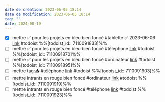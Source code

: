 ```yaml
---
date de création: 2023-06-05 18:14
date de modification: 2023-06-05 18:14
tag: ""
date: 2024-08-19
---
```

- [x] mettre ✅ pour les projets en bleu bien foncé #tablette ✅ 2023-06-06 [link](https://todoist.com/showTask?id=7110091833) #todoist %%[todoist_id:: 7110091833]%%
- [ ] mettre ✅ pour les projets en bleu bien foncé #téléphone  [link](https://todoist.com/showTask?id=7110091870) #todoist %%[todoist_id:: 7110091870]%%
- [ ] mettre ✅ pour les projets en bleu bien foncé #ordinateur  [link](https://todoist.com/showTask?id=7110091895) #todoist %%[todoist_id:: 7110091895]%%
- [ ] mettre tag:📥 #téléphone  [link](https://todoist.com/showTask?id=7110091903) #todoist %%[todoist_id:: 7110091903]%%
- [ ] mettre intrants en rouge bien foncé #ordinateur  [link](https://todoist.com/showTask?id=7110091919) #todoist %%[todoist_id:: 7110091919]%%
- [ ] mettre intrants en rouge bien foncé #téléphone  [link](https://todoist.com/showTask?id=7110091923) #todoist %%[todoist_id:: 7110091923]%%